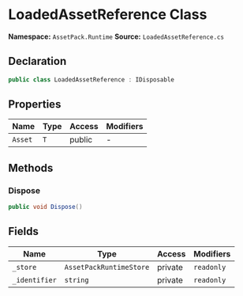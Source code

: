 # LoadedAssetReference Class

**Namespace:** `AssetPack.Runtime`
**Source:** `LoadedAssetReference.cs`

## Declaration

```csharp
public class LoadedAssetReference : IDisposable
```

## Properties

| Name | Type | Access | Modifiers |
|------|------|--------|-----------|
| `Asset` | `T` | public | - |

## Methods

### Dispose

```csharp
public void Dispose()
```

## Fields

| Name | Type | Access | Modifiers |
|------|------|--------|-----------|
| `_store` | `AssetPackRuntimeStore` | private | `readonly` |
| `_identifier` | `string` | private | `readonly` |

